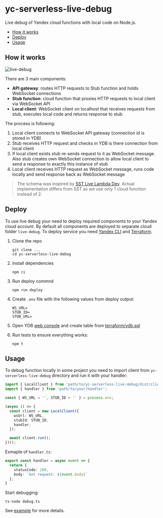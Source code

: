 # yc-serverless-live-debug
Live debug of Yandex cloud functions with local code on Node.js.

<!-- toc -->

- [How it works](#how-it-works)
- [Deploy](#deploy)
- [Usage](#usage)

<!-- tocstop -->

## How it works
![live-debug](https://user-images.githubusercontent.com/1473072/212291689-e5b0f31a-9abd-4e9b-9a79-57f574831f3c.png)

There are 3 main components:
- **API gateway**: routes HTTP requests to Stub function and holds WebSocket connections
- **Stub function**: cloud function that proxies HTTP requests to local client via WebSocket API
- **Local client**: WebSocket client on localhost that receives requests from stub, executes local code and returns response to stub

The process is following:
1. Local client connects to WebSocket API gateway (connection id is stored in YDB)
2. Stub receives HTTP request and checks in YDB is there connection from local client
3. If local client exists stub re-sends request to it as WebSocket message. Also stub creates own WebSocket connection to allow local client to send a response to exactly this instance of stub
4. Local client receives HTTP request as WebSocket message, runs code locally and send response back as WebSocket message

> The schema was inspired by [SST Live Lambda Dev](https://docs.sst.dev/live-lambda-development). Actual implementation differs from SST as we use only 1 cloud function instead of 2.

## Deploy
To use live debug your need to deploy required components to your Yandex cloud account.
By default all components are deployed to separate cloud folder `live-debug`.
To deploy service you need [Yandex CLI](https://cloud.yandex.ru/docs/cli/) and [Terraform](https://cloud.yandex.ru/docs/tutorials/infrastructure-management/terraform-quickstart).

1. Clone the repo
   ```
   git clone ...
   cd yc-serverless-live-debug
   ```
2. Install dependencies
   ```
   npm ci
   ```
3. Run deploy commnd
   ```
   npm run deploy
   ```
4. Create `.env` file with the following values from deploy output:
   ```
   WS_URL=
   STUB_ID=
   STUB_URL=
   ```
5. Open YDB [web console](https://console.cloud.yandex.ru) and create table from [terraform/ydb.sql](/terraform/ydb.sql)

6. Run tests to ensure everything works:
   ```
   npm t
   ```

## Usage
To debug function locally in some project you need to import client from `yc-serverless-live-debug` directory and run it with your handler:

```ts
import { LocalClient } from 'path/to/yc-serverless-live-debug/dist/client';
import { handler } from 'path/to/your/handler';

const { WS_URL = '', STUB_ID = '' } = process.env;

(async () => {
  const client = new LocalClient({
    wsUrl: WS_URL,
    stubId: STUB_ID,
    handler,
  });

  await client.run();
})();
```
Exmaple of `handler.ts`:
```ts
export const handler = async event => {
  return {
    statusCode: 200,
    body: `Got request: ${event.body}`
  };
}
```
Start debugging:
```
ts-node debug.ts
```

See [example](/example) for more details.

